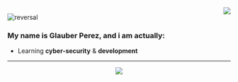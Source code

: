 <img align='right' src="https://github-readme-stats.vercel.app/api?username=glauberperez&show_icons=true&hide_title=1&theme=react">


![reversal](https://capsule-render.vercel.app/api?type=soft&text=glauber&fontAlign=30&fontSize=30&desc=Use%20theme&descAlign=60&descAlignY=50&theme=radical)

### My name is Glauber Perez, and i am actually:

<p>

+ Learning **cyber-security** & **development**

</p>

---

<p align="center">
 <img src="https://komarev.com/ghpvc/?username=glauberperez&color=blue">
</p>

